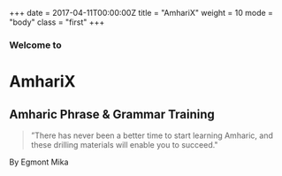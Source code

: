 +++
date = 2017-04-11T00:00:00Z
title = "AmhariX"
weight = 10
mode = "body"
class = "first"
+++
### Welcome to
# AmhariX
## Amharic Phrase & Grammar Training

> ”There has never been a better time to start learning Amharic, and these drilling materials will enable you to succeed."

By Egmont Mika